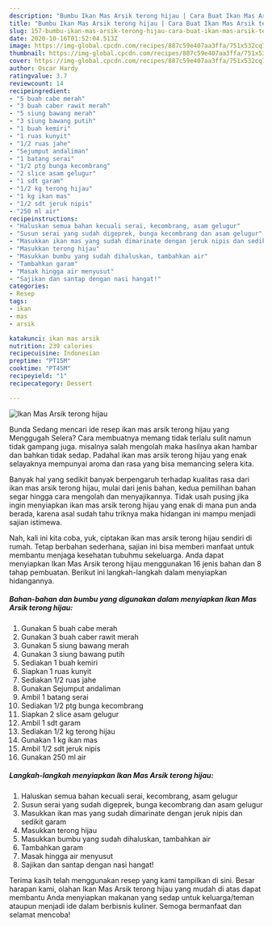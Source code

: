 ```yaml
---
description: "Bumbu Ikan Mas Arsik terong hijau | Cara Buat Ikan Mas Arsik terong hijau Yang Bikin Ngiler"
title: "Bumbu Ikan Mas Arsik terong hijau | Cara Buat Ikan Mas Arsik terong hijau Yang Bikin Ngiler"
slug: 157-bumbu-ikan-mas-arsik-terong-hijau-cara-buat-ikan-mas-arsik-terong-hijau-yang-bikin-ngiler
date: 2020-10-16T01:52:04.513Z
image: https://img-global.cpcdn.com/recipes/887c59e407aa3ffa/751x532cq70/ikan-mas-arsik-terong-hijau-foto-resep-utama.jpg
thumbnail: https://img-global.cpcdn.com/recipes/887c59e407aa3ffa/751x532cq70/ikan-mas-arsik-terong-hijau-foto-resep-utama.jpg
cover: https://img-global.cpcdn.com/recipes/887c59e407aa3ffa/751x532cq70/ikan-mas-arsik-terong-hijau-foto-resep-utama.jpg
author: Oscar Hardy
ratingvalue: 3.7
reviewcount: 14
recipeingredient:
- "5 buah cabe merah"
- "3 buah caber rawit merah"
- "5 siung bawang merah"
- "3 siung bawang putih"
- "1 buah kemiri"
- "1 ruas kunyit"
- "1/2 ruas jahe"
- "Sejumput andaliman"
- "1 batang serai"
- "1/2 ptg bunga kecombrang"
- "2 slice asam gelugur"
- "1 sdt garam"
- "1/2 kg terong hijau"
- "1 kg ikan mas"
- "1/2 sdt jeruk nipis"
- "250 ml air"
recipeinstructions:
- "Haluskan semua bahan kecuali serai, kecombrang, asam gelugur"
- "Susun serai yang sudah digeprek, bunga kecombrang dan asam gelugur"
- "Masukkan ikan mas yang sudah dimarinate dengan jeruk nipis dan sedikit garam"
- "Masukkan terong hijau"
- "Masukkan bumbu yang sudah dihaluskan, tambahkan air"
- "Tambahkan garam"
- "Masak hingga air menyusut"
- "Sajikan dan santap dengan nasi hangat!"
categories:
- Resep
tags:
- ikan
- mas
- arsik

katakunci: ikan mas arsik 
nutrition: 239 calories
recipecuisine: Indonesian
preptime: "PT15M"
cooktime: "PT45M"
recipeyield: "1"
recipecategory: Dessert

---
```



![Ikan Mas Arsik terong hijau](https://img-global.cpcdn.com/recipes/887c59e407aa3ffa/751x532cq70/ikan-mas-arsik-terong-hijau-foto-resep-utama.jpg)

Bunda Sedang mencari ide resep ikan mas arsik terong hijau yang Menggugah Selera? Cara membuatnya memang tidak terlalu sulit namun tidak gampang juga. misalnya salah mengolah maka hasilnya akan hambar dan bahkan tidak sedap. Padahal ikan mas arsik terong hijau yang enak selayaknya mempunyai aroma dan rasa yang bisa memancing selera kita.



Banyak hal yang sedikit banyak berpengaruh terhadap kualitas rasa dari ikan mas arsik terong hijau, mulai dari jenis bahan, kedua pemilihan bahan segar hingga cara mengolah dan menyajikannya. Tidak usah pusing jika ingin menyiapkan ikan mas arsik terong hijau yang enak di mana pun anda berada, karena asal sudah tahu triknya maka hidangan ini mampu menjadi sajian istimewa.


Nah, kali ini kita coba, yuk, ciptakan ikan mas arsik terong hijau sendiri di rumah. Tetap berbahan sederhana, sajian ini bisa memberi manfaat untuk membantu menjaga kesehatan tubuhmu sekeluarga. Anda dapat menyiapkan Ikan Mas Arsik terong hijau menggunakan 16 jenis bahan dan 8 tahap pembuatan. Berikut ini langkah-langkah dalam menyiapkan hidangannya.

<!--inarticleads1-->

##### Bahan-bahan dan bumbu yang digunakan dalam menyiapkan Ikan Mas Arsik terong hijau:

1. Gunakan 5 buah cabe merah
1. Gunakan 3 buah caber rawit merah
1. Gunakan 5 siung bawang merah
1. Gunakan 3 siung bawang putih
1. Sediakan 1 buah kemiri
1. Siapkan 1 ruas kunyit
1. Sediakan 1/2 ruas jahe
1. Gunakan Sejumput andaliman
1. Ambil 1 batang serai
1. Sediakan 1/2 ptg bunga kecombrang
1. Siapkan 2 slice asam gelugur
1. Ambil 1 sdt garam
1. Sediakan 1/2 kg terong hijau
1. Gunakan 1 kg ikan mas
1. Ambil 1/2 sdt jeruk nipis
1. Gunakan 250 ml air




<!--inarticleads2-->

##### Langkah-langkah menyiapkan Ikan Mas Arsik terong hijau:

1. Haluskan semua bahan kecuali serai, kecombrang, asam gelugur
1. Susun serai yang sudah digeprek, bunga kecombrang dan asam gelugur
1. Masukkan ikan mas yang sudah dimarinate dengan jeruk nipis dan sedikit garam
1. Masukkan terong hijau
1. Masukkan bumbu yang sudah dihaluskan, tambahkan air
1. Tambahkan garam
1. Masak hingga air menyusut
1. Sajikan dan santap dengan nasi hangat!




Terima kasih telah menggunakan resep yang kami tampilkan di sini. Besar harapan kami, olahan Ikan Mas Arsik terong hijau yang mudah di atas dapat membantu Anda menyiapkan makanan yang sedap untuk keluarga/teman ataupun menjadi ide dalam berbisnis kuliner. Semoga bermanfaat dan selamat mencoba!
